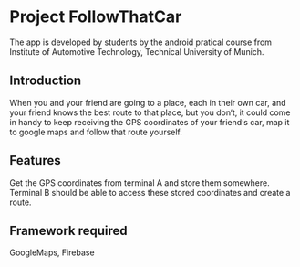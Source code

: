 # Project FollowThatCar

The app is developed by students by the android pratical course from Institute of Automotive Technology, Technical University of Munich.

## Introduction

When you and your friend are going to a place, each in their own car, and your friend knows
the best route to that place, but you don‘t, it could come in handy to keep receiving the GPS
coordinates of your friend‘s car, map it to google maps and follow that route yourself.

## Features

Get the GPS coordinates from terminal A and store them somewhere. Terminal B should be
able to access these stored coordinates and create a route.

## Framework required

GoogleMaps, Firebase